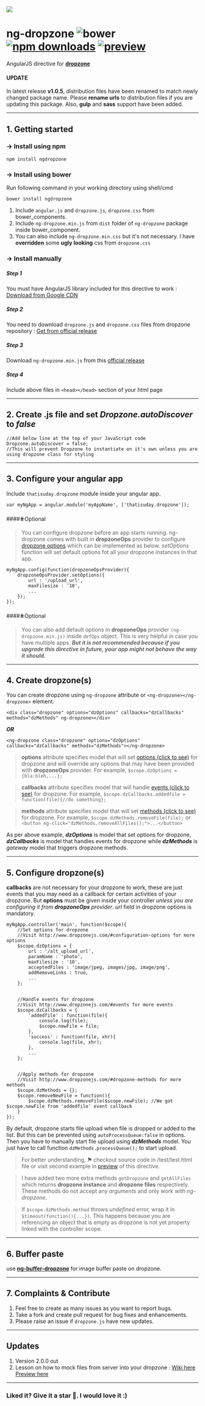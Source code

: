 
![](https://camo.githubusercontent.com/0ac4844780d7e981e44a9ca97887476f50a0b840/687474703a2f2f7777772e64726f707a6f6e656a732e636f6d2f696d616765732f6e65772d6c6f676f2e737667)

# ng-dropzone  ![bower](https://img.shields.io/bower/v/ngdropzone.svg?style=flat-square) [![npm downloads](https://img.shields.io/npm/dt/ngdropzone.svg?style=flat-square)](https://www.npmjs.com/package/ngdropzone) [![preview](https://img.shields.io/badge/preview-click_here-green.svg?style=flat-square)](https://rawgit.com/thatisuday/ng-dropzone/master/demo/main.html)

AngularJS directive for __[dropzone](https://github.com/enyo/dropzone)__

#### UPDATE
In latest release **v1.0.5**, distribution files have been renamed to match newly changed package name. Please **rename urls** to distribution files if you are updating this package. Also, **gulp** and **sass** support have been added. 

***

## 1. Getting started

### → Install using npm
```
npm install ngdropzone
```

### → Install using bower
Run following command in your working directory using shell/cmd
```
bower install ngdropzone
```

1. Include `angular.js` and `dropzone.js`, `dropzone.css` from bower_components.
2. Include `ng-dropzone.min.js` from `dist` folder of `ng-dropzone` package inside bower_component.
3. You can also include `ng-dropzone.min.css` but it's not necessary. I have **overridden** some **ugly looking** css from `dropzone.css`

### → Install manually
##### Step 1
You must have AngularJS library included for this directive to work : [Download from Google CDN](https://developers.google.com/speed/libraries/#angularjs)

##### Step 2
You need to download `dropzone.js` and `dropzone.css` files from dropzone repository : [Get from official release](https://github.com/enyo/dropzone/releases/tag/v4.3.0)

##### Step 3
Download `ng-dropzone.min.js` from this [official release](https://github.com/thatisuday/ng-dropzone/releases)

##### Step 4
Include above files in `<head></head>` section of your html page

----------

## 2. Create .js file and set _Dropzone.autoDiscover_ to _false_
```
//Add below line at the top of your JavaScript code
Dropzone.autoDiscover = false;
//This will prevent Dropzone to instantiate on it's own unless you are using dropzone class for styling
```

***

## 3. Configure your angular app
Include `thatisuday.dropzone` module inside your angular app.
```
var myNgApp = angular.module('myAppName', ['thatisuday.dropzone']);
```

####⛹Optional
> You can configure dropzone before an app starts running. ng-dropzone comes with built in **dropzoneOps** provider to configure [dropzone options](http://www.dropzonejs.com/#configuration-options) which can be implemented as below. _setOptions_ function will set default options fot all your dropzone instances in that app.

```
myNgApp.config(function(dropzoneOpsProvider){
	dropzoneOpsProvider.setOptions({
		url : '/upload_url',
		maxFilesize : '10',
		...
	});
});
```

####⛹Optional
>You can also add default options in **dropzoneOps** provider `(ng-dropzone.min.js)` inside `defOps` object. This is very helpful in case you have multiple apps.  **_But it is not recommended because if you upgrade this directive in future, your app might not behave the way it should._**

***

## 4. Create dropzone(s)
You can create dropzone using `ng-dropzone` attribute or `<ng-dropzone></ng-dropzone>` element.
```
<div class="dropzone" options="dzOptions" callbacks="dzCallbacks" methods="dzMethods" ng-dropzone></div>
```
**_OR_**
```
<ng-dropzone class="dropzone" options="dzOptions" callbacks="dzCallbacks" methods="dzMethods"></ng-dropzone>
```
> **options** attribute specifies model that will set [options (click to see)](http://www.dropzonejs.com/#configuration-options) for dropzone and will override any options that may have been provided with **dropzoneOps** provider. For example, `$scope.dzOptions = {bla:bleh,...};`

> **callbacks** attribute specifies model that will handle [events (click to see)](http://www.dropzonejs.com/#events) for dropzone. For example, `$scope.dzCallbacks.addedfile = function(file){//do something};`

> **methods** attribute specifies model that will set [methods (click to see)](http://www.dropzonejs.com/#dropzone-methods) for dropzone. For example, `$scope.dzMethods.removeFile(file);` or `<button ng-click="dzMethods.removeAllFiles();">...</button>`

As per above example, **_dzOptions_** is model that set options for dropzone, **_dzCallbacks_** is model that handles events for dropzone while **_dzMethods_** is _gateway_ model that triggers dropzone methods.

***

## 5. Configure dropzone(s)
**callbacks** are not necessary for your dropzone to work, these are just events that you may need as a callback for certain activities of your dropzone. But **options** must be given inside your controller _unless you are configuring it from **dropzoneOps** provider_. _url_ field in dropzone options is mandatory.

```
myNgApp.controller('main', function($scope){
	//Set options for dropzone
	//Visit http://www.dropzonejs.com/#configuration-options for more options
	$scope.dzOptions = {
		url : '/alt_upload_url',
		paramName : 'photo',
		maxFilesize : '10',
		acceptedFiles : 'image/jpeg, images/jpg, image/png',
		addRemoveLinks : true,
		...
	};
	
	
	//Handle events for dropzone
	//Visit http://www.dropzonejs.com/#events for more events
	$scope.dzCallbacks = {
		'addedfile' : function(file){
			console.log(file);
			$scope.newFile = file;
		},
		'success' : function(file, xhr){
			console.log(file, xhr);
		},
		...
	};
	
	
	//Apply methods for dropzone
	//Visit http://www.dropzonejs.com/#dropzone-methods for more methods
	$scope.dzMethods = {};
	$scope.removeNewFile = function(){
		$scope.dzMethods.removeFile($scope.newFile); //We got $scope.newFile from 'addedfile' event callback
	}
});
```

By default, dropzone starts file upload when file is dropped or added to the list. But this can be prevented using `autoProcessQueue:false` in options. Then you have to manually start file upload using **_dzMethods_** model. You just have to call function `dzMethods.processQueue();` to start upload.

> For better understanding, **__⚑__**  checkout source code in /test/test.html file or visit second example in  [preview](https://rawgit.com/thatisuday/ng-dropzone/master/demo/main.html) of this directive.

> I have added two more extra methods `getDropzone` and `getAllFiles` which returns **dropzone instance** and **dropzone files** respectively. These methods do not accept any _arguments_ and only work with _ng-dropzone_.

> If `$scope.dzMethods.method` throws _undefined_ error, wrap it in `$timeout(function(){...})`. This happens because you are referencing an object that is empty as dropzone is not yet property linked with the controller scope.

***

## 6. Buffer paste
use **[ng-buffer-dropzone](https://github.com/thatisuday/ng-buffer-dropzone)** for image buffer paste on dropzone.

***

## 7. Complaints & Contribute
1. Feel free to create as many issues as you want to report bugs.
2. Take a fork and create pull request for bug fixes and enhancements.
3. Please raise an issue if `dropzone.js` have new updates.

***

## Updates
1. Version 2.0.0 out
2. Lesson on how to mock files from server into your dropzone : [Wiki here](https://github.com/thatisuday/ng-dropzone/wiki/Mock-files-(already-uploaded)-from-server-into-dropzone) [Preview here](https://rawgit.com/thatisuday/ng-dropzone/master/demo/server-mock.html)

***

### Liked it? Give it a star 🌟. I would love it :)
